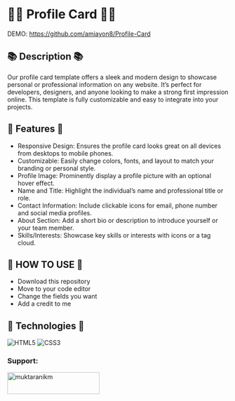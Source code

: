 # 🤷‍♀️ Profile Card 🤷‍♂️
DEMO: https://github.com/amiayon8/Profile-Card

## 📚 Description 📚
Our profile card template offers a sleek and modern design to showcase personal or professional information on any website. It’s perfect for developers, designers, and anyone looking to make a strong first impression online. This template is fully customizable and easy to integrate into your projects.

## 🚀 Features 🚀
- Responsive Design: Ensures the profile card looks great on all devices from desktops to mobile phones.
- Customizable: Easily change colors, fonts, and layout to match your branding or personal style.
- Profile Image: Prominently display a profile picture with an optional hover effect.
- Name and Title: Highlight the individual’s name and professional title or role.
- Contact Information: Include clickable icons for email, phone number and social media profiles.
- About Section: Add a short bio or description to introduce yourself or your team member.
- Skills/Interests: Showcase key skills or interests with icons or a tag cloud. 

## 📖 HOW TO USE 📖
- Download this repository
- Move to your code editor
- Change the fields you want
- Add a credit to me

## 🤖 Technologies 🤖
![HTML5](https://img.shields.io/badge/html5-%23E34F26.svg?style=for-the-badge&logo=html5&logoColor=white) 
 ![CSS3](https://img.shields.io/badge/css3-%231572B6.svg?style=for-the-badge&logo=css3&logoColor=white) 

		

<h3 align="left">Support:</h3>
<p><a href="https://www.buymeacoffee.com/muktaranikm "> <img align="left" src="https://cdn.buymeacoffee.com/buttons/v2/default-yellow.png" height="50" width="210" alt="muktaranikm " /></a></p><br><br>
